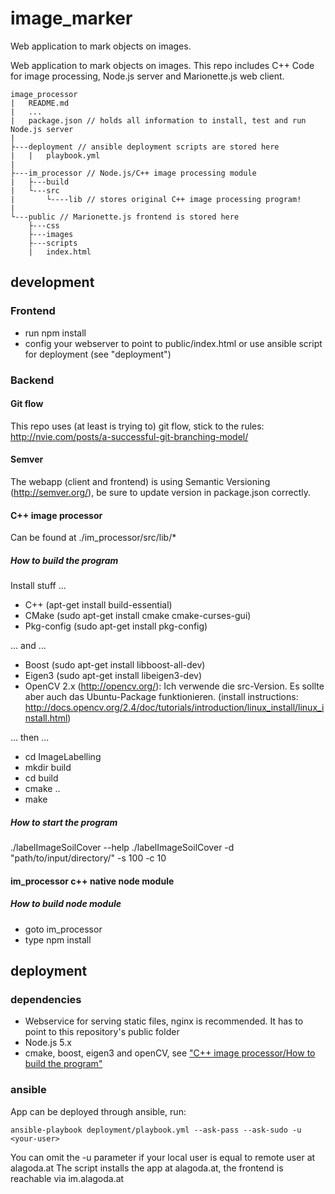 # image_marker
Web application to mark objects on images.

Web application to mark objects on images. This repo includes C++ Code for image processing, Node.js server and Marionette.js web client.

```
image_processor
|   README.md
|   ...
|   package.json // holds all information to install, test and run Node.js server
|
├---deployment // ansible deployment scripts are stored here
|   |   playbook.yml
|
├---im_processor // Node.js/C++ image processing module
|   ├---build
|   └---src
|       └----lib // stores original C++ image processing program!
|
└---public // Marionette.js frontend is stored here
    ├---css
    ├---images
    ├---scripts
    |   index.html
```

## development

### Frontend
- run npm install
- config your webserver to point to public/index.html or use ansible script for deployment (see "deployment")

### Backend
#### Git flow
This repo uses (at least is trying to) git flow, stick to the rules: http://nvie.com/posts/a-successful-git-branching-model/

#### Semver
The webapp (client and frontend) is using Semantic Versioning (http://semver.org/), be sure to update version in package.json correctly.

#### C++ image processor

Can be found at ./im_processor/src/lib/*

##### How to build the program
Install stuff ...

- C++ (apt-get install build-essential)
- CMake (sudo apt-get install cmake cmake-curses-gui)
- Pkg-config (sudo apt-get install pkg-config)

... and ... 

- Boost (sudo apt-get install libboost-all-dev)
- Eigen3 (sudo apt-get install libeigen3-dev)
- OpenCV 2.x (http://opencv.org/): Ich verwende die src-Version. Es sollte aber auch das Ubuntu-Package funktionieren.
(install instructions: http://docs.opencv.org/2.4/doc/tutorials/introduction/linux_install/linux_install.html)

... then ...

- cd ImageLabelling
- mkdir build
- cd build
- cmake ..
- make

##### How to start the program
./labelImageSoilCover --help
./labelImageSoilCover -d "path/to/input/directory/" -s 100 -c 10

#### im_processor c++ native node module
##### How to build node module
- goto im_processor
- type npm install

## deployment
### dependencies
- Webservice for serving static files, nginx is recommended. It has to point to this repository's public folder
- Node.js 5.x
- cmake, boost, eigen3 and openCV, see ["C++ image processor/How to build the program"](#how-to-build-the-program)

### ansible
App can be deployed through ansible, run:
```
ansible-playbook deployment/playbook.yml --ask-pass --ask-sudo -u <your-user>
```
You can omit the -u parameter if your local user is equal to remote user at alagoda.at 
The script installs the app at alagoda.at, the frontend is reachable via im.alagoda.at